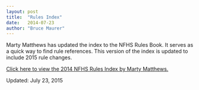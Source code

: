 ```yaml
---
layout: post
title:  "Rules Index"
date:   2014-07-23
author: "Bruce Maurer"
---
```

Marty Matthews has updated the index to the NFHS Rules Book. It serves as a
quick way to find rule references. This version of the index is updated to
include 2015 rule changes.

[Click here to view the 2014 NFHS Rules Index by Marty
Matthews.](https://storage.googleapis.com/ohsaa-websites/rules/rules_index_2015.pdf)

Updated: July 23, 2015
